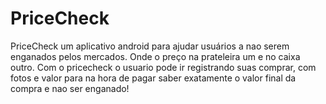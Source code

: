 PriceCheck
==========

PriceCheck  um aplicativo android para ajudar usuários a nao serem enganados pelos mercados. Onde o preço na prateleira  um e no caixa  outro. 
Com o pricecheck o usuario pode ir registrando suas comprar, com fotos e valor para na hora de pagar saber exatamente o valor final da compra e nao ser enganado!

